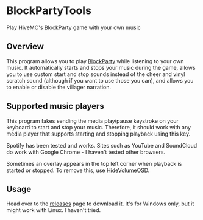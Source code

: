 # BlockPartyTools
Play HiveMC's BlockParty game with your own music

## Overview
This program allows you to play [BlockParty](https://hivemc.com/blockparty) while listening to your own music. It automatically starts and stops your music during the game, allows you to use custom start and stop sounds instead of the cheer and vinyl scratch sound (although if you want to use those you can), and allows you to enable or disable the villager narration.

## Supported music players
This program fakes sending the media play/pause keystroke on your keyboard to start and stop your music. Therefore, it should work with any media player that supports starting and stopping playback using this key.

Spotify has been tested and works. Sites such as YouTube and SoundCloud do work with Google Chrome - I haven't tested other browsers.

Sometimes an overlay appears in the top left corner when playback is started or stopped. To remove this, use [HideVolumeOSD](http://wordpress.venturi.de/?p=1).

## Usage
Head over to the [releases](https://github.com/piggeywig2000/BlockPartyTools/releases) page to download it. It's for Windows only, but it might work with Linux. I haven't tried.
